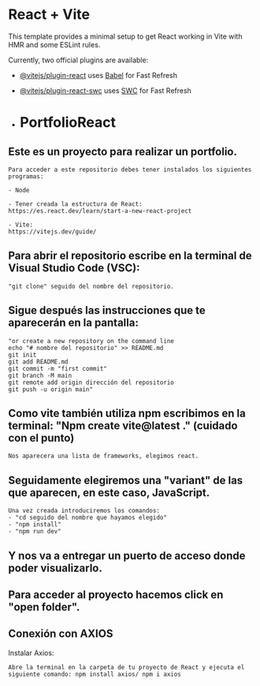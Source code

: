 # React + Vite

This template provides a minimal setup to get React working in Vite with HMR and some ESLint rules.

Currently, two official plugins are available:

- [@vitejs/plugin-react](https://github.com/vitejs/vite-plugin-react/blob/main/packages/plugin-react/README.md) uses [Babel](https://babeljs.io/) for Fast Refresh
- [@vitejs/plugin-react-swc](https://github.com/vitejs/vite-plugin-react-swc) uses [SWC](https://swc.rs/) for Fast Refresh

- # PortfolioReact
## Este es un proyecto para realizar un portfolio.
```
Para acceder a este repositorio debes tener instalados los siguientes programas: 

- Node

- Tener creada la estructura de React:
https://es.react.dev/learn/start-a-new-react-project

- Vite:
https://vitejs.dev/guide/
```


## Para abrir el repositorio escribe en la terminal de Visual  Studio Code (VSC):
```
"git clone" seguido del nombre del repositorio.
```




## Sigue después las instrucciones que te aparecerán en la pantalla:
```
"or create a new repository on the command line
echo "# nombre del repositorio" >> README.md
git init
git add README.md
git commit -m "first commit"
git branch -M main
git remote add origin dirección del repositorio
git push -u origin main"
```

## Como vite también utiliza npm escribimos en la terminal: "Npm create vite@latest ." (cuidado con el punto)

```
Nos aparecera una lista de frameworks, elegimos react.
```

## Seguidamente elegiremos una "variant" de las que aparecen, en este caso, JavaScript.

```
Una vez creada introduciremos los comandos:
- "cd seguido del nombre que hayamos elegido"
- "npm install"
- "npm run dev"
```

## Y nos va a entregar un puerto de acceso donde poder visualizarlo.

## Para acceder al proyecto hacemos click en "open folder".

## Conexión con AXIOS

Instalar Axios:
```
Abre la terminal en la carpeta de tu proyecto de React y ejecuta el siguiente comando: npm install axios/ npm i axios
```
